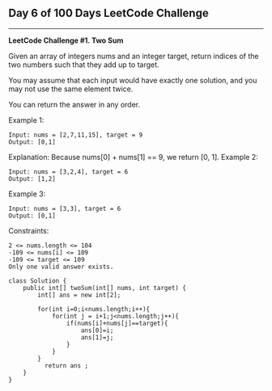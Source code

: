 ## **Day 6 of 100 Days LeetCode Challenge**
---
**LeetCode Challenge #1. Two Sum**

Given an array of integers nums and an integer target, return indices of the two numbers such that they add up to target.

You may assume that each input would have exactly one solution, and you may not use the same element twice.

You can return the answer in any order.

 

Example 1:
```
Input: nums = [2,7,11,15], target = 9
Output: [0,1]
```
Explanation: Because nums[0] + nums[1] == 9, we return [0, 1].
Example 2:
```
Input: nums = [3,2,4], target = 6
Output: [1,2]
```
Example 3:
```
Input: nums = [3,3], target = 6
Output: [0,1]
 ```

Constraints:
```
2 <= nums.length <= 104
-109 <= nums[i] <= 109
-109 <= target <= 109
Only one valid answer exists.
```

```
class Solution {
    public int[] twoSum(int[] nums, int target) {
        int[] ans = new int[2];

        for(int i=0;i<nums.length;i++){
            for(int j = i+1;j<nums.length;j++){
                if(nums[i]+nums[j]==target){
                    ans[0]=i;
                    ans[1]=j;
                }
            }
        }
          return ans ;
    }
}
```
